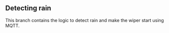 ## Detecting rain
This branch contains the logic to detect rain and make the wiper start using MQTT. 

